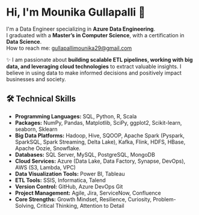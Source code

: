 # Hi, I'm Mounika Gullapalli 👋  

I'm a Data Engineer specializing in **Azure Data Engineering**.  
I graduated with a **Master’s in Computer Science**, with a certification in **Data Science**.  
How to reach me: gullapallimounika29@gmail.com  

✨ I am passionate about **building scalable ETL pipelines, working with big data, and leveraging cloud technologies** to extract valuable insights. I believe in using data to make informed decisions and positively impact businesses and society.  

## 🛠️ Technical Skills  

- **Programming Languages:** SQL, Python, R, Scala
- **Packages:** NumPy, Pandas, Matplotlib, SciPy, ggplot2, Scikit-learn, seaborn, Sklearn 
- **Big Data Platforms:** Hadoop, Hive, SQOOP, Apache Spark (Pyspark, SparkSQL, Spark Streaming, Delta Lake), Kafka, Flink, HDFS, HBase, Apache Oozie, Snowflake.
- **Databases:** SQL Server, MySQL, PostgreSQL, MongoDB  
- **Cloud Services:** Azure (Data Lake, Data Factory, Synapse, DevOps), AWS (S3, Lambda, VPC)  
- **Data Visualization Tools:** Power BI, Tableau
- **ETL Tools:** SSIS, Informatica, Talend
- **Version Control:** GitHub, Azure DevOps Git
- **Project Management:** Agile, Jira, ServiceNow, Confluence 
- **Core Strengths:** Growth Mindset, Resilience, Curiosity, Problem-Solving, Critical Thinking, Attention to Detail  

